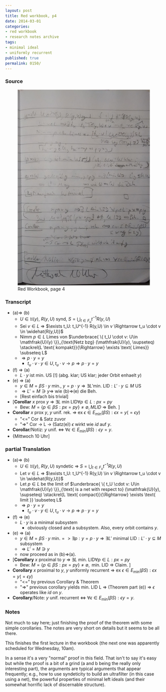 ```yaml
---
layout: post
title: Red workbook, p4
date: 2014-03-01
categories:
- red workbook
- research notes archive
tags:
- minimal ideal
- uniformly recurrent
published: true
permalink: 0150/
---
```


### Source

<figure>
  <a href="/assets/2014/red_workbook-p4.jpg">
    <img alt="red workbook, p4" src="/assets/2014/red_workbook-p4.jpg"/>
  </a>
  <figcaption>
    Red Workbook, page 4
  </figcaption>
</figure>

### Transcript

*   (a)=> (b)
    *   $U\in \mathfrak{U}(y)$, $R(y,U)$ synd, $S = \bigcup_{t\in F_u} t^{-1}R(y,U)$
    *   Sei $v\in L$ => $\exists t_U: t_U^{-1} R(y,U) \in v \Rightarrow t_u \cdot v \in \widehat{R(y,U)}$
    *   Nimm $p\in L$ Limes von $\underbrace{ \{ t_U \cdot v: U\in \mathfrak{U}(y) \}}_{\text{Netz bzg} (\mathfrak{U}(y), \supseteq) \stackrel{L \text{ kompakt}}{\Rightarrow} \exists \text{ Limes}} \subseteq L$
    *   $\Rightarrow p\cdot y = y$
        *   $t_u \cdot v \cdot y \in U, t_u \cdot v \rightarrow p \Rightarrow p\cdot y = y$
*   (f) => (a)
    *   $L \cdot y$ ist min. US [!] (abg. klar; US klar; jeder Orbit enhaelt $y$)
*   (e) => (a)
    *   $y\in M = \beta S \cdot y \text{ min., } y = p \cdot y \Rightarrow \exists L' \text{min. LID}: L' \cdot y \subseteq M \text{ US}$
    *   $\Rightarrow L' = M \ni y \Rightarrow$ wie (b)=>(e) die Beh.
    *   [Rest einfach bis trivial]
*   [**Corollar** $x$ prox $y$ => $\exists L \text{ min LID} \forall p \in L: px = py$
    *   Bew: $M = \{ p \in \beta S : px = py \} \neq \emptyset, MLID$ => Beh. ]
*   **Corollar** $x$ prox $y$, $y$ unif. rek. => ex $\epsilon \in E_{\min}(\beta S): \epsilon x = y (= \epsilon y)$
    *   "<=" Cor & Satz zuvor
    *   "=>" Cor -> L -> (Satz(e)) $\epsilon$ wirkt wie $id$ auf $y$.
*   **Corollar**/Notiz: $y$ unif. <=> $\forall \epsilon \in E_{\min}(\beta S): \epsilon y = y$.
*   {Mittwoch 10 Uhr]

### partial Translation

*   (a)=> (b)
    *   $U\in \mathfrak{U}(y)$, $R(y,U)$ syndetic => $S = \bigcup_{t\in F_u} t^{-1}R(y,U)$
    *   Let $v\in L$ => $\exists t_U: t_U^{-1} R(y,U) \in v \Rightarrow t_u \cdot v \in \widehat{R(y,U)}$
    *   Let $p\in L$ be the limit of $\underbrace{ \{ t_U \cdot v: U\in \mathfrak{U}(y) \}}_{\text{ is a net with respect to} (\mathfrak{U}(y), \supseteq) \stackrel{L \text{ compact}}{\Rightarrow} \exists \text{ limit }} \subseteq L$
    *   $\Rightarrow p\cdot y = y$
        *   $t_u \cdot v \cdot y \in U, t_u \cdot v \rightarrow p \Rightarrow p\cdot y = y$
*   (f) => (e)
    *   $L \cdot y$ is a minimal subsystem
        *   obviously closed and a subsystem. Also, every orbit contains $y$.
*   (e) => (a)
    *   $y\in M = \beta S \cdot y \text{ min.} => \exists p: y = p \cdot y \Rightarrow \exists L' \text{ minimal LID}: L' \cdot y \subseteq M \text{ subsystem}$
    *   $\Rightarrow L' = M \ni y$
    *   now proceed as in (b)=>(a).
*   [**Corollary** $x$ proximal to $y$ => $\exists L \text{ min. LID} \forall p \in L: px = py$
    *   Bew: $M = \{ p \in \beta S : px = py \} \neq \emptyset, \text{ min. LID}$ => Claim. ]
*   **Corollary** $x$ proximal to $y$, $y$ uniformly recurrent => ex $\epsilon \in E_{\min}(\beta S): \epsilon x = y (= \epsilon y)$
    *   "<=" by previous Corollary & Theorem
    *   "=>" previous corollary yields min. LID L => (Theorem part (e)) => $\epsilon$ operates like $id$ on $y$.
*   **Corollary**/Note: $y$ unif. recurrent <=> $\forall \epsilon \in E_{\min}(\beta S): \epsilon y = y$.

### Notes

Not much to say here; just finishing the proof of the theorem with some simple corollaries. The notes are very short on details but it seems to be all there.

This finishes the first lecture in the workbook (the next one was apparently scheduled for Wednesday, 10am).

In a sense it's a very "normal" proof in this field. That isn't to say it's easy but while the proof is a bit of a grind (a and b being the really only interesting part), the arguments are typical arguments that appear frequently; e.g., how to use syndeticity to build an ultrafilter (in this case using a net), the powerful properties of minimal left ideals (and their somewhat horrific lack of discernable structure).
